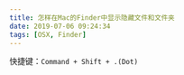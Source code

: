 ```yaml
---
title: 怎样在Mac的Finder中显示隐藏文件和文件夹
date: 2019-07-06 09:24:34
tags: [OSX, Finder]
---
```


快捷键：`Command + Shift + .(Dot)` 


